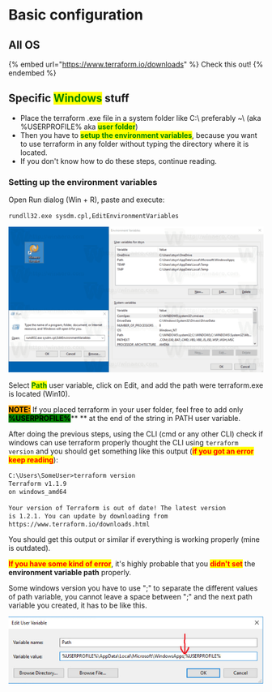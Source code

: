 # Basic configuration

## All OS

{% embed url="https://www.terraform.io/downloads" %}
Check this out!
{% endembed %}

## Specific <mark style="color:green;">Windows</mark> stuff

* Place the terraform .exe file in a system folder like C:\ preferably \~\ (aka %USERPROFILE% aka <mark style="color:green;">**user folder**</mark>)
* Then you have to <mark style="color:green;">**setup the environment variables**</mark>, because you want to use terraform in any folder without typing the directory where it is located.
* If you don't know how to do these steps, continue reading.

### Setting up the environment variables

Open Run dialog (Win + R), paste and execute:

`rundll32.exe sysdm.cpl,EditEnvironmentVariables`

![](../../.gitbook/assets/Windows-10-Environment-Variable-Editor.png)

Select <mark style="color:green;">**Path**</mark> user variable, click on Edit, and add the path were terraform.exe is located (Win10).

<mark style="background-color:orange;">**NOTE:**</mark> If you placed terraform in your user folder, feel free to add only <mark style="background-color:green;">**%USERPROFILE%**</mark>** ** at the end of the string in PATH user variable.

After doing the previous steps, using the CLI (cmd or any other CLI) check if windows can use terraform properly thought the CLI using `terraform version` and you should get something like this output (<mark style="color:red;">**if you got an error keep reading**</mark>):

```
C:\Users\SomeUser>terraform version
Terraform v1.1.9
on windows_amd64

Your version of Terraform is out of date! The latest version
is 1.2.1. You can update by downloading from https://www.terraform.io/downloads.html
```

You should get this output or similar if everything is working properly (mine is outdated).



<mark style="color:red;">**If you have some kind of error**</mark>, it's highly probable that you <mark style="color:red;">**didn't set**</mark> the **environment variable path** properly.

Some windows version you have to use ";" to separate the different values of path variable, you cannot leave a space between ";" and the next path variable you created, it has to be like this.

![](../../.gitbook/assets/image.png)

